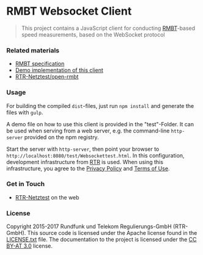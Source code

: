 # RMBT Websocket Client


> This project contains a JavaScript client for conducting [RMBT](https://www.netztest.at/doc/)-based speed 
measurements, based on the WebSocket protocol


### Related materials

* [RMBT specification](https://www.netztest.at/doc/)
* [Demo implementation of this client](https://www.netztest.at/en/Test)
* [RTR-Netztest/open-rmbt](https://github.com/rtr-nettest/open-rmbt)
  
  
### Usage

For building the compiled `dist`-files, just run `npm install` and generate the files with `gulp`.

A demo file on how to use this client is provided in the "test"-Folder. It can be used when
serving from a web server, e.g. the command-line `http-server` provided on the npm registry.

Start the server with `http-server`, then point your browser 
to `http://localhost:8080/test/Websockettest.html`. In this configuration, development 
infrastructure from [RTR](https://www.netztest.at) is used. When using this infrastructure,
you agree to the [Privacy Policy](https://www.rtr.at/en/tk/netztestprivacypolicyweb) and
[Terms of Use](https://www.rtr.at/en/tk/rtrnetztesttermsofuse).

### Get in Touch

* [RTR-Netztest](https://www.netztest.at) on the web


### License

Copyright 2015-2017 Rundfunk und Telekom Regulierungs-GmbH (RTR-GmbH). This source code is licensed under the Apache license found in
the [LICENSE.txt](https://github.com/rtr-nettest/rmbtws/blob/master/LICENSE.txt) file.
The documentation to the project is licensed under the [CC BY-AT 3.0](https://creativecommons.org/licenses/by/3.0/at/deed.de_AT)
license.

